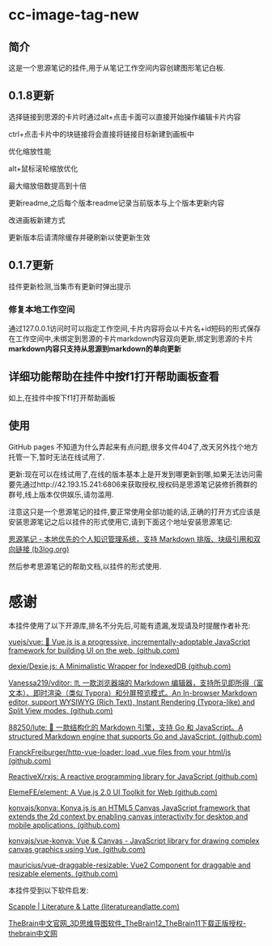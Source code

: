 # cc-image-tag-new

## 简介

这是一个思源笔记的挂件,用于从笔记工作空间内容创建图形笔记白板.

## 0.1.8更新

选择链接到思源的卡片时通过alt+点击卡面可以直接开始操作编辑卡片内容

ctrl+点击卡片中的块链接将会直接将链接目标新建到画板中

优化缩放性能

alt+鼠标滚轮缩放优化

最大缩放倍数提高到十倍

更新readme,之后每个版本readme记录当前版本与上个版本更新内容

改进画板新建方式

更新版本后请清除缓存并硬刷新以使更新生效

## 0.1.7更新

挂件更新检测,当集市有更新时弹出提示

### 修复本地工作空间

通过127.0.0.1访问时可以指定工作空间,卡片内容将会以卡片名+id短码的形式保存在工作空间中,未绑定到思源的卡片markdown内容双向更新,绑定到思源的卡片**markdown内容只支持从思源到markdown的单向更新**

## 详细功能帮助在挂件中按f1打开帮助画板查看

如上,在挂件中按下f1打开帮助画板

## 使用

GitHub pages 不知道为什么弄起来有点问题,很多文件404了,改天另外找个地方托管一下,暂时无法在线试用了.

更新:现在可以在线试用了,在线的版本基本上是开发到哪更新到哪,如果无法访问需要先通过http://42.193.15.241:6806来获取授权,授权码是思源笔记装修折腾群的群号,线上版本仅供娱乐,请勿滥用.

注意这只是一个思源笔记的挂件,要正常使用全部功能的话,正确的打开方式应该是安装思源笔记之后以挂件的形式使用它,请到下面这个地址安装思源笔记:

[思源笔记 - 本地优先的个人知识管理系统，支持 Markdown 排版、块级引用和双向链接 (b3log.org)](https://b3log.org/siyuan/)

然后参考思源笔记的帮助文档,以挂件的形式使用.

# 感谢

本挂件使用了以下开源库,排名不分先后,可能有遗漏,发现请及时提醒作者补充:

[vuejs/vue: 🖖 Vue.js is a progressive, incrementally-adoptable JavaScript framework for building UI on the web. (github.com)](https://github.com/vuejs/vue)

[dexie/Dexie.js: A Minimalistic Wrapper for IndexedDB (github.com)](https://github.com/dexie/Dexie.js)

[Vanessa219/vditor: ♏ 一款浏览器端的 Markdown 编辑器，支持所见即所得（富文本）、即时渲染（类似 Typora）和分屏预览模式。An In-browser Markdown editor, support WYSIWYG (Rich Text), Instant Rendering (Typora-like) and Split View modes. (github.com)](https://github.com/Vanessa219/vditor)

[88250/lute: 🎼 一款结构化的 Markdown 引擎，支持 Go 和 JavaScript。A structured Markdown engine that supports Go and JavaScript. (github.com)](https://github.com/88250/lute)

[FranckFreiburger/http-vue-loader: load .vue files from your html/js (github.com)](https://github.com/FranckFreiburger/http-vue-loader)

[ReactiveX/rxjs: A reactive programming library for JavaScript (github.com)](https://github.com/ReactiveX/rxjs)

[ElemeFE/element: A Vue.js 2.0 UI Toolkit for Web (github.com)](https://github.com/ElemeFE/element)

[konvajs/konva: Konva.js is an HTML5 Canvas JavaScript framework that extends the 2d context by enabling canvas interactivity for desktop and mobile applications. (github.com)](https://github.com/konvajs/konva)

[konvajs/vue-konva: Vue &amp; Canvas - JavaScript library for drawing complex canvas graphics using Vue. (github.com)](https://github.com/konvajs/vue-konva)

[mauricius/vue-draggable-resizable: Vue2 Component for draggable and resizable elements. (github.com)](https://github.com/mauricius/vue-draggable-resizable)

本挂件受到以下软件启发:

[Scapple | Literature &amp; Latte (literatureandlatte.com)](https://www.literatureandlatte.com/scapple/overview)

[TheBrain中文官网_3D思维导图软件_TheBrain12_TheBrain11下载正版授权-thebrain中文网](http://www.thebrain.com.cn/)
